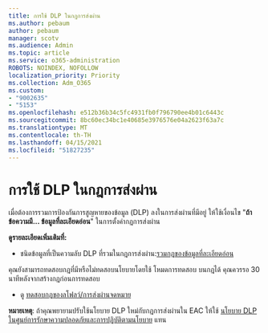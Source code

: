 ```yaml
---
title: การใช้ DLP ในกฎการส่งผ่าน
ms.author: pebaum
author: pebaum
manager: scotv
ms.audience: Admin
ms.topic: article
ms.service: o365-administration
ROBOTS: NOINDEX, NOFOLLOW
localization_priority: Priority
ms.collection: Adm_O365
ms.custom:
- "9002635"
- "5153"
ms.openlocfilehash: e512b36b34c5fc4931fb0f796790ee4b01c6443c
ms.sourcegitcommit: 8bc60ec34bc1e40685e3976576e04a2623f63a7c
ms.translationtype: MT
ms.contentlocale: th-TH
ms.lasthandoff: 04/15/2021
ms.locfileid: "51827235"
---
```

# <a name="using-dlp-in-transport-rules"></a>การใช้ DLP ในกฎการส่งผ่าน

เมื่อต้องการรวมการป้องกันการสูญหายของข้อมูล (DLP) ลงในการส่งผ่านที่มีอยู่ ให้ใช้เงื่อนไข "**ถ้าข้อความมี... ข้อมูลที่ละเอียดอ่อน**" ในการตั้งค่ากฎการส่งผ่าน

**ดูรายละเอียดเพิ่มเติมที่:**

- ชนิดข้อมูลที่เป็นความลับ DLP ที่รวมในกฎการส่งผ่าน:[รวมกฎของข้อมูลที่ละเอียดอ่อน](https://docs.microsoft.com/exchange/security-and-compliance/data-loss-prevention/integrate-sensitive-information-rules)

คุณยังสามารถทดสอบกฎที่มีหรือไม่ทดสอบนโยบายโดยใช้ โหมดการทดสอบ บนกฎได้  คุณควรรอ 30 นาทีหลังจากสร้างกฎก่อนการทดสอบ

- ดู [ทดสอบกฎของลโฟลว์/การส่งผ่านจดหมาย](https://docs.microsoft.com/exchange/security-and-compliance/mail-flow-rules/test-mail-flow-rules)

**หมายเหตุ**: ถ้าคุณพยายามปรับใช้นโยบาย DLP ใหม่กับกฎการส่งผ่านใน EAC ให้ใช้ [นโยบาย DLP ในศูนย์การรักษาความปลอดภัยและการปฏิบัติตามนโยบาย](https://docs.microsoft.com/microsoft-365/compliance/data-loss-prevention-policies?view=o365-worldwide) แทน
